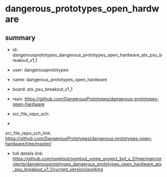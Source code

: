 # dangerous_prototypes_open_hardware
 
## summary 
* id: dangerousprototypes_dangerous_prototypes_open_hardware_atx_psu_breakout_v1_1
* user: dangerousprototypes
* name: dangerous_prototypes_open_hardware
* board: atx_psu_breakout_v1_1
* repo: https://github.com/DangerousPrototypes/dangerous-prototypes-open-hardware



* src_file_repo_sch: 
*
 src_file_repo_sch_link: https://github.com/DangerousPrototypes/dangerous-prototypes-open-hardware/tree/master/
* full details link: https://github.com/oomlout/oomlout_oomp_project_bot_v_2/tree/main/projects/dangerousprototypes_dangerous_prototypes_open_hardware_atx_psu_breakout_v1_1/current_version/working  






